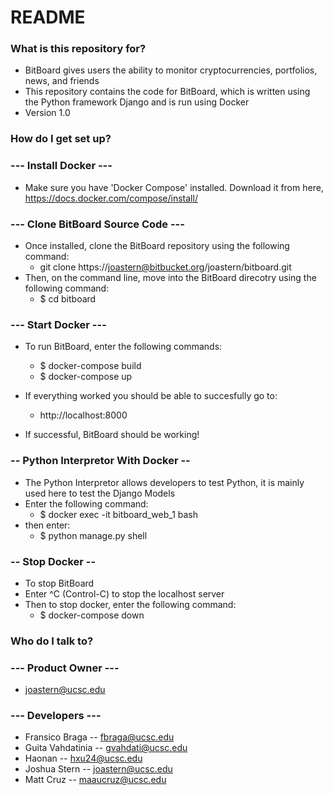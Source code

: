 # README #

### What is this repository for? ###

* BitBoard gives users the ability to monitor cryptocurrencies, portfolios, news, and friends
* This repository contains the code for BitBoard, which is written using the Python framework Django and is run using Docker
* Version 1.0

### How do I get set up? ###

### --- Install Docker --- ###
  * Make sure you have 'Docker Compose' installed. Download it from here, https://docs.docker.com/compose/install/
  
### --- Clone BitBoard Source Code --- ###
  * Once installed, clone the BitBoard repository using the following command:
    * git clone https://joastern@bitbucket.org/joastern/bitboard.git
  * Then, on the command line, move into the BitBoard direcotry using the following command:
    * $ cd bitboard

### --- Start Docker --- ###
  * To run BitBoard, enter the following commands:
    * $ docker-compose build
    * $ docker-compose up

  * If everything worked you should be able to succesfully go to:
    * http://localhost:8000
  * If successful, BitBoard should be working!
  
### -- Python Interpretor With Docker -- ###
  * The Python Interpretor allows developers to test Python, it is mainly used here to test the Django Models
  * Enter the following command:
    * $ docker exec -it bitboard_web_1 bash
  * then enter:
    * $ python manage.py shell

### -- Stop Docker -- ###
  * To stop BitBoard
  * Enter ^C (Control-C) to stop the localhost server
  * Then to stop docker, enter the following command:
    * $ docker-compose down

### Who do I talk to? ###

### --- Product Owner --- ###
  * joastern@ucsc.edu

### --- Developers --- ###
  * Fransico Braga -- fbraga@ucsc.edu
  * Guita Vahdatinia -- gvahdati@ucsc.edu
  * Haonan -- hxu24@ucsc.edu
  * Joshua Stern -- joastern@ucsc.edu
  * Matt Cruz -- maaucruz@ucsc.edu
